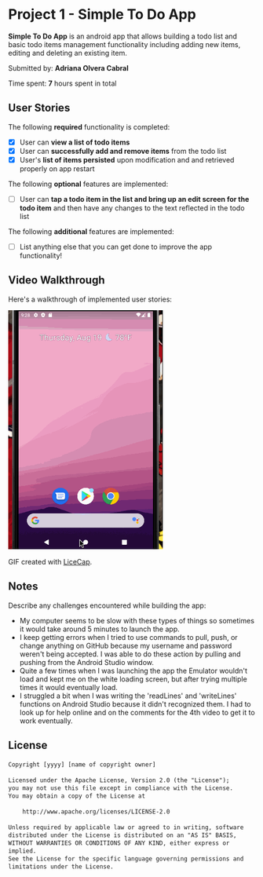# Project 1 - Simple To Do App 

**Simple To Do App** is an android app that allows building a todo list and basic todo items management functionality including adding new items, editing and deleting an existing item.

Submitted by: **Adriana Olvera Cabral**

Time spent: **7** hours spent in total

## User Stories

The following **required** functionality is completed:

* [x] User can **view a list of todo items**
* [x] User can **successfully add and remove items** from the todo list
* [x] User's **list of items persisted** upon modification and and retrieved properly on app restart

The following **optional** features are implemented:

* [ ] User can **tap a todo item in the list and bring up an edit screen for the todo item** and then have any changes to the text reflected in the todo list

The following **additional** features are implemented:

* [ ] List anything else that you can get done to improve the app functionality!

## Video Walkthrough

Here's a walkthrough of implemented user stories:

<img src='Walkthrough_adriana.gif' title='Video Walkthrough' width='' alt='Video Walkthrough' />

GIF created with [LiceCap](http://www.cockos.com/licecap/).

## Notes

Describe any challenges encountered while building the app:
- My computer seems to be slow with these types of things so sometimes it would take around 5 minutes to launch the app.
- I keep getting errors when I tried to use commands to pull, push, or change anything on GitHub because my username and password weren't being accepted. I was able to do these action by pulling and pushing from the Android Studio window.
- Quite a few times when I was launching the app the Emulator wouldn't load and kept me on the white loading screen, but after trying multiple times it would eventually load. 
- I struggled a bit when I was writing the 'readLines' and 'writeLines' functions on Android Studio because it didn't recognized them. I had to look up for help online and on the comments for the 4th video to get it to work eventually. 


## License

    Copyright [yyyy] [name of copyright owner]

    Licensed under the Apache License, Version 2.0 (the "License");
    you may not use this file except in compliance with the License.
    You may obtain a copy of the License at

        http://www.apache.org/licenses/LICENSE-2.0

    Unless required by applicable law or agreed to in writing, software
    distributed under the License is distributed on an "AS IS" BASIS,
    WITHOUT WARRANTIES OR CONDITIONS OF ANY KIND, either express or implied.
    See the License for the specific language governing permissions and
    limitations under the License.

